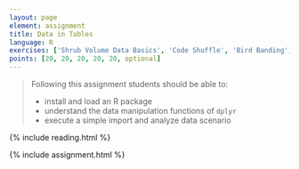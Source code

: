 ```yaml
---
layout: page
element: assignment
title: Data in Tables
language: R
exercises: ['Shrub Volume Data Basics', 'Code Shuffle', 'Bird Banding', 'Portal Data Manipulation', 'Portal Data Manipulation Pipes', 'Portal Data Challenge']
points: [20, 20, 20, 20, 20, optional]
---
```


> Following this assignment students should be able to:
>
> - install and load an R package
> - understand the data manipulation functions of `dplyr`
> - execute a simple import and analyze data scenario

{% include reading.html %}

{% include assignment.html %}
